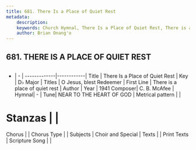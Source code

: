 ```yaml
---
title: 681. There Is a Place of Quiet Rest
metadata:
    description: 
    keywords: Church Hymnal, There Is a Place of Quiet Rest, There is a place of quiet rest, O Jesus, blest Redeemer
    author: Brian Onang'o
---
```



## 681. THERE IS A PLACE OF QUIET REST

```txt

```

- |   -  |
-------------|------------|
Title | There Is a Place of Quiet Rest |
Key | D♭ Major |
Titles | O Jesus, blest Redeemer |
First Line | There is a place of quiet rest |
Author | 
Year | 1941
Composer| C. B. McAfee |
Hymnal|  - |
Tune| NEAR TO THE HEART OF GOD |
Metrical pattern | |
# Stanzas |  |
Chorus |  |
Chorus Type |  |
Subjects | Choir and Special |
Texts |  |
Print Texts | 
Scripture Song |  |
  
